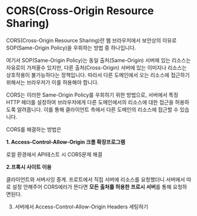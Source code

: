 # CORS(Cross-Origin Resource Sharing)

CORS(Cross-Origin Resource Sharing)란 웹 브라우저에서 보안상의 이유로 SOP(Same-Origin Policy)을 우회하는 방법 중 하나입니다.

여기서 SOP(Same-Origin Policy)는 동일 출처(Same-Origin) 서버에 있는 리소스는 자유로이 가져올수 있지만, 
다른 출처(Cross-Origin) 서버에 있는 이미지나 리소스는 상호작용이 불가능하다는 정책입니다. 
따라서 다른 도메인에서 오는 리소스에 접근하기 위해서는 브라우저가 이를 허용해야 합니다.

CORS는 이러한 Same-Origin Policy를 우회하기 위한 방법으로, 서버에서 특정 HTTP 헤더를 설정하여 브라우저에게 다른 도메인에서의 리소스에 대한 접근을 허용하도록 알려줍니다. 
이를 통해 클라이언트 측에서 다른 도메인의 리소스에 접근할 수 있습니다.

CORS를 해결하는 방법은

**1.  Access-Control-Allow-Origin 크롬 확장프로그램**

로컬 환경에서 API테스트 시 CORS문제 해결

**2.프록시 사이트 이용**

클라이언트와 서버사잉  중계. 프로트에서 직접 서버에 리소스를 요청했더니 서버에서 따로 설정 안해주어 CORS에러가 뜬다면 **모든 출처를 허용한 프로시 서버**를 통해 요청하면된다.

3. 서버에서 Access-Control-Allow-Origin Headers 세팅하기

